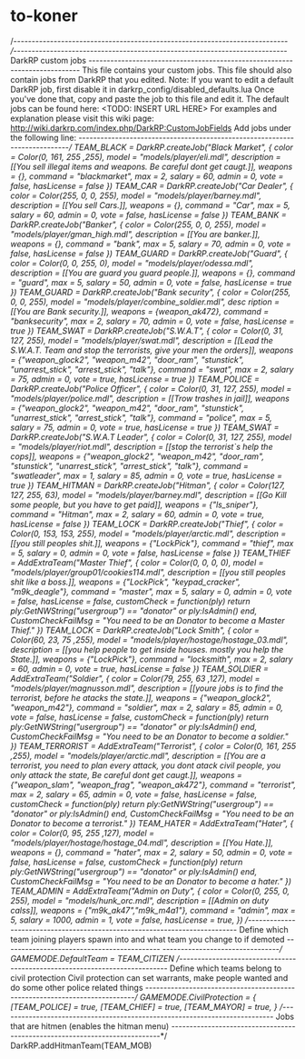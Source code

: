 to-koner
========

/*--------------------------------------------------------------------------- /*--------------------------------------------------------------------------- DarkRP custom jobs ---------------------------------------------------------------------------  This file contains your custom jobs. This file should also contain jobs from DarkRP that you edited.  Note: If you want to edit a default DarkRP job, first disable it in darkrp_config/disabled_defaults.lua 	Once you've done that, copy and paste the job to this file and edit it.  The default jobs can be found here: &lt;TODO: INSERT URL HERE>  For examples and explanation please visit this wiki page: http://wiki.darkrp.com/index.php/DarkRP:CustomJobFields   Add jobs under the following line: ---------------------------------------------------------------------------*/ TEAM_BLACK = DarkRP.createJob("Black Market", { 	color = Color(0, 161, 255 ,255), 	model = "models/player/eli.mdl", 	description = [[You sell illegal items and weapons. Be careful dont get caugt.]], 	weapons = {}, 	command = "blackmarket", 	max = 2, 	salary = 60, 	admin = 0, 	vote = false, 	hasLicense = false }) TEAM_CAR = DarkRP.createJob("Car Dealer", { 	color = Color(255, 0, 0, 255), 	model = "models/player/barney.mdl", 	description = [[You sell Cars.]], 	weapons = {}, 	command = "Car", 	max = 5, 	salary = 60, 	admin = 0, 	vote = false, 	hasLicense = false }) TEAM_BANK = DarkRP.createJob("Banker", { 	color = Color(255, 0, 0, 255), 	model = "models/player/gman_high.mdl", 	description = [[You are banker.]], 	weapons = {}, 	command = "bank", 	max = 5, 	salary = 70, 	admin = 0, 	vote = false, 	hasLicense = false }) TEAM_GUARD = DarkRP.createJob("Guard", { 	color = Color(0, 0, 255, 0), 	model = "models/player/odessa.mdl", 	description = [[You are guard you guard people.]], 	weapons = {}, 	command = "guard", 	max = 5, 	salary = 50, 	admin = 0, 	vote = false, 	hasLicense = true }) TEAM_GUARD = DarkRP.createJob("Bank security", { 	color = Color(255, 0, 0, 255), 	model = "models/player/combine_soldier.mdl", 	desc ription = [[You are Bank security.]], 	weapons = {weapon_ak472}, 	command = "banksecurity", 	max = 2, 	salary = 70, 	admin = 0, 	vote = false, 	hasLicense = true }) TEAM_SWAT = DarkRP.createJob("S.W.A.T", { 	color = Color(0, 31, 127, 255), 	model = "models/player/swat.mdl", 	description = [[Lead the S.W.A.T. Team and stop the terrorists, give your men the orders]], 	weapons = {"weapon_glock2", "weapon_m42", "door_ram", "stunstick", "unarrest_stick", "arrest_stick", "talk"}, 	command = "swat", 	max = 2, 	salary = 75, 	admin = 0, 	vote = true, 	hasLicense = true })  TEAM_POLICE = DarkRP.createJob("Police Officer", { 	color = Color(0, 31, 127, 255), 	model = "models/player/police.mdl", 	description = [[Trow trashes in jail]], 	weapons = {"weapon_glock2", "weapon_m42", "door_ram", "stunstick", "unarrest_stick", "arrest_stick", "talk"}, 	command = "police", 	max = 5, 	salary = 75, 	admin = 0, 	vote = true, 	hasLicense = true })  TEAM_SWAT = DarkRP.createJob("S.W.A.T Leader", { 	color = Color(0, 31, 127, 255), 	model = "models/player/riot.mdl", 	description = [[stop the terrorist`s help the cops]], 	weapons = {"weapon_glock2", "weapon_m42", "door_ram", "stunstick", "unarrest_stick", "arrest_stick", "talk"}, 	command = "swatleader", 	max = 1, 	salary = 85, 	admin = 0, 	vote = true, 	hasLicense = true })  TEAM_HITMAN = DarkRP.createJob("Hitman", { 	color = Color(127, 127, 255, 63), 	model = "models/player/barney.mdl", 	description = [[Go Kill some people, but you have to get paid]], 	weapons = {"ls_sniper"}, 	command = "Hitman", 	max = 2, 	salary = 60, 	admin = 0, 	vote = true, 	hasLicense = false })  TEAM_LOCK = DarkRP.createJob("Thief", { 	color = Color(0, 153, 153, 255), 	model = "models/player/arctic.mdl", 	description = [[you still peoples shit.]], 	weapons = {"LockPick"}, 	command = "thief", 	max = 5, 	salary = 0, 	admin = 0, 	vote = false, 	hasLicense = false })  TEAM_THIEF = AddExtraTeam("Master Thief", {         color = Color(0, 0, 0, 0),         model = "models/player/group01/cookies114.mdl",         description = [[you still peoples shit like a boss.]],         weapons = {"LockPick", "keypad_cracker", "m9k_deagle"},         command = "master",         max = 5,         salary = 0,         admin = 0,         vote = false,         hasLicense = false,         customCheck = function(ply) return ply:GetNWString("usergroup") == "donator" or ply:IsAdmin() end,         CustomCheckFailMsg = "You need to be an Donator to become a Master Thief." })  TEAM_LOCK = DarkRP.createJob("Lock Smith", { 	color = Color(60, 23, 75 ,255), 	model = "models/player/hostage/hostage_03.mdl", 	description = [[you help people to get inside houses. mostly you help the State.]], 	weapons = {"LockPick"}, 	command = "locksmith", 	max = 2, 	salary = 60, 	admin = 0, 	vote = true, 	hasLicense = false })  TEAM_SOLDIER = AddExtraTeam("Soldier", {         color = Color(79, 255, 63 ,127),         model = "models/player/magnusson.mdl",         description = [[youre jobs is to find the terrorist, before he atacks the state.]],         weapons = {"weapon_glock2", "weapon_m42"},         command = "soldier",         max = 2,         salary = 85,         admin = 0,         vote = false,         hasLicense = false,         customCheck = function(ply) return ply:GetNWString("usergroup") == "donator" or ply:IsAdmin() end,         CustomCheckFailMsg = "You need to be an Donator to become a soldier." })  TEAM_TERRORIST = AddExtraTeam("Terrorist", {         color = Color(0, 161, 255 ,255),         model = "models/player/arctic.mdl",         description = [[You are a terrorist, you need to plan every attack, you dont atack civil people, you only attack the state,  Be careful dont get caugt.]],         weapons = {"weapon_slam", "weapon_frag", "weapon_ak472"},         command = "terrorist",         max = 2,         salary = 65,         admin = 0,         vote = false,         hasLicense = false,         customCheck = function(ply) return ply:GetNWString("usergroup") == "donator" or ply:IsAdmin() end,         CustomCheckFailMsg = "You need to be an Donator to become a terrorist." })  TEAM_HATER = AddExtraTeam("Hater", {         color = Color(0, 95, 255 ,127),         model = "models/player/hostage/hostage_04.mdl",         description = [[You Hate.]],         weapons = {},         command = "hater",         max = 2,         salary = 50,         admin = 0,         vote = false,         hasLicense = false,         customCheck = function(ply) return ply:GetNWString("usergroup") == "donator" or ply:IsAdmin() end,         CustomCheckFailMsg = "You need to be an Donator to become a hater." }) TEAM_ADMIN = AddExtraTeam("Admin on Duty", { 		color = Color(0, 255, 0, 255), 		model = "models/hunk_orc.mdl", 		description = [[Admin on duty calss]], 		weapons = {"m9k_ak47","m9k_m4a1"}, 		command = "admin", 		max = 5, 		salary = 1000, 		admin = 1, 		vote = false, 		hasLicense = true, })       /*--------------------------------------------------------------------------- Define which team joining players spawn into and what team you change to if demoted -------------------------------------------   --------------------------------*/ GAMEMODE.DefaultTeam = TEAM_CITIZEN   /*--------------------------------------------------------------------------- Define which teams belong to civil protection Civil protection can set warrants, make people wanted and do some other police related things ---------------------------------------------------------------------------*/ GAMEMODE.CivilProtection = { 	[TEAM_POLICE] = true, 	[TEAM_CHIEF] = true, 	[TEAM_MAYOR] = true, }  /*--------------------------------------------------------------------------- Jobs that are hitmen (enables the hitman menu) ---------------------------------------------------------------------------*/ DarkRP.addHitmanTeam(TEAM_MOB)
